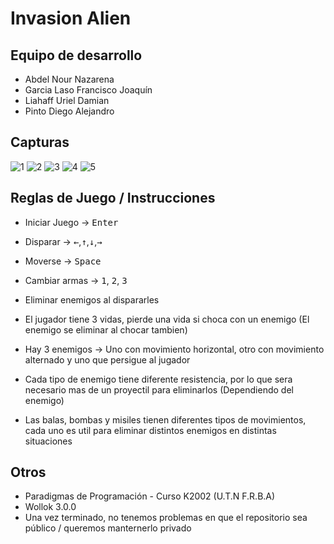 # Invasion Alien 

## Equipo de desarrollo

- Abdel Nour Nazarena
- Garcia Laso Francisco Joaquín
- Liahaff Uriel Damian
- Pinto Diego Alejandro

## Capturas

![1](https://user-images.githubusercontent.com/57404639/197752032-90665e1e-338e-4755-a9ed-ab61244d0b28.png)
![2](https://user-images.githubusercontent.com/57404639/197752039-ef43349e-25ca-440d-bf55-a52fabb53c51.png)
![3](https://user-images.githubusercontent.com/57404639/197752043-2dbc17ac-5095-41e5-898d-085f38735a7a.png)
![4](https://user-images.githubusercontent.com/57404639/197752047-c95e35ae-e1f5-40ad-ab33-f5eefb172a85.png)
![5](https://user-images.githubusercontent.com/57404639/197752051-3aab03cc-ea3a-4678-9158-d248940ac813.png)


## Reglas de Juego / Instrucciones

- Iniciar Juego -> <kbd>Enter</kbd>
- Disparar -> <kbd>&larr;</kbd>,<kbd>&uarr;</kbd>,<kbd>&darr;</kbd>,<kbd>&rarr;</kbd>
- Moverse -> <kbd>Space</kbd>
- Cambiar armas -> <kbd>1</kbd>, <kbd>2</kbd>, <kbd>3</kbd>

- Eliminar enemigos al dispararles
- El jugador tiene 3 vidas, pierde una vida si choca con un enemigo (El enemigo se eliminar al chocar tambien)
- Hay 3 enemigos -> Uno con movimiento horizontal, otro con movimiento alternado y uno que persigue al jugador
- Cada tipo de enemigo tiene diferente resistencia, por lo que sera necesario mas de un proyectil para eliminarlos (Dependiendo del enemigo)
- Las balas, bombas y misiles tienen diferentes tipos de movimientos, cada uno es util para eliminar distintos enemigos en distintas situaciones

## Otros

- Paradigmas de Programación - Curso K2002 (U.T.N F.R.B.A)
- Wollok 3.0.0
- Una vez terminado, no tenemos problemas en que el repositorio sea público / queremos manternerlo privado

